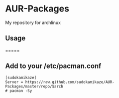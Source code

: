 # AUR-Packages
My repository for archlinux

## Usage
=====

Add to your /etc/pacman.conf
---------------------

    [sudokamikaze]
    Server = https://raw.github.com/sudokamikaze/AUR-Packages/master/repo/$arch
    # pacman -Sy
